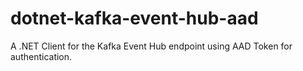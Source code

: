 # dotnet-kafka-event-hub-aad
A .NET Client for the Kafka Event Hub endpoint using AAD Token for authentication.
